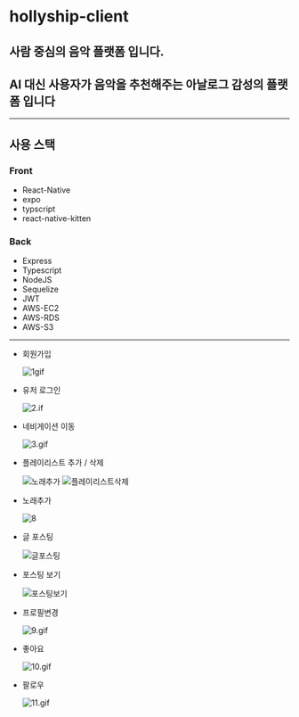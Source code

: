 # hollyship-client

## 사람 중심의 음악 플랫폼 입니다.
## AI 대신 사용자가 음악을 추천해주는 아날로그 감성의 플랫폼 입니다

***

## 사용 스택

### Front 
* React-Native
* expo
* typscript
* react-native-kitten

### Back
* Express
* Typescript
* NodeJS
* Sequelize
* JWT
* AWS-EC2
* AWS-RDS
* AWS-S3

***

* 회원가입

  ![1gif](https://images.velog.io/post-images/chltndid724/3b14a560-0cee-11ea-a090-b1b3e9be37ee/회원가입.gif)
  
* 유저 로그인

  ![2.if](https://images.velog.io/post-images/chltndid724/84756fa0-0cee-11ea-8feb-bd155a05c616/유저로그인.gif)

* 네비게이션 이동

  ![3.gif](https://images.velog.io/post-images/chltndid724/99b04fc0-0cee-11ea-92d8-d701a5a6ed36/네비게이션이동.gif)

* 플레이리스트 추가 / 삭제

  ![노래추가](https://user-images.githubusercontent.com/50138539/69403967-5518a280-0d3f-11ea-983a-0af1292298e7.gif)
  ![플레이리스트삭제](https://user-images.githubusercontent.com/50138539/69404457-aaa17f00-0d40-11ea-857f-b62c45a19b3f.gif)

* 노래추가
  
  ![8](https://user-images.githubusercontent.com/50138539/69403149-2d283f80-0d3d-11ea-90f9-e5a23067c418.gif)


* 글 포스팅
  
  ![글포스팅](https://user-images.githubusercontent.com/50138539/69403191-4c26d180-0d3d-11ea-8669-6566ba838713.gif)

* 포스팅 보기
  
  ![포스팅보기](https://user-images.githubusercontent.com/50138539/69403753-be4be600-0d3e-11ea-950e-cdf31cd7f0e2.gif)

* 프로필변경

  ![9.gif](https://images.velog.io/post-images/chltndid724/eee2eb60-0cee-11ea-8feb-bd155a05c616/프로필변경.gif)

* 좋아요

  ![10.gif](https://images.velog.io/post-images/chltndid724/22d3e2d0-0cef-11ea-bab0-91a2fb06d7fd/좋아요.gif)

* 팔로우

  ![11.gif](https://images.velog.io/post-images/chltndid724/2d071f60-0cef-11ea-bab0-91a2fb06d7fd/팔로우.gif)

